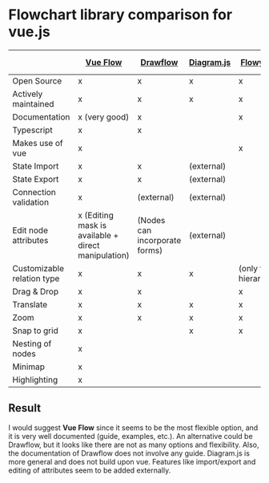# Flowchart library comparison for vue.js

|                            | [Vue Flow](https://github.com/bcakmakoglu/vue-flow) | [Drawflow](https://github.com/jerosoler/Drawflow) | [Diagram.js](https://github.com/bpmn-io/diagram-js) | [Flowy Vue](https://github.com/remcoplasmeyer/flowy-vue) | [Vue Diagrams](https://github.com/gwenaelp/vue-diagrams) |
|----------------------------|-----------------------------------------------------|---------------------------------------------------|-----------------------------------------------------|----------------------------------------------------------|----------------------------------------------------------|
| Open Source                | x                                                   | x                                                 | x                                                   | x                                                        | x                                                        |
| Actively maintained        | x                                                   | x                                                 | x                                                   | x                                                        |                                                          |
| Documentation              | x (very good)                                       | x                                                 |                                                     | x                                                        |                                                          |
| Typescript                 | x                                                   | x                                                 |                                                     |                                                          |                                                          |
| Makes use of vue           | x                                                   |                                                   |                                                     | x                                                        | x                                                        |
| State Import               | x                                                   | x                                                 | (external)                                          |                                                          |                                                          |
| State Export               | x                                                   | x                                                 | (external)                                          |                                                          |                                                          |
| Connection validation      | x                                                   | (external)                                        | (external)                                          |                                                          |                                                          |
| Edit node attributes       | x (Editing mask is available + direct manipulation) | (Nodes can incorporate forms)                     | (external)                                          |                                                          |                                                          |
| Customizable relation type | x                                                   | x                                                 | x                                                   | (only for hierarchies)                                   | x                                                        |
| Drag & Drop                | x                                                   | x                                                 |                                                     | x                                                        | ?                                                        |
| Translate                  | x                                                   | x                                                 | x                                                   | x                                                        | ?                                                        |
| Zoom                       | x                                                   | x                                                 | x                                                   | x                                                        | x                                                        |
| Snap to grid               | x                                                   |                                                   | x                                                   | x                                                        |                                                          |
| Nesting of nodes           | x                                                   |                                                   |                                                     |                                                          |                                                          |
| Minimap                    | x                                                   |                                                   |                                                     |                                                          |                                                          |
| Highlighting               | x                                                   |                                                   |                                                     |                                                          |                                                          |

## Result

I would suggest **Vue Flow** since it seems to be the most flexible option, and it is very well documented (guide,
examples, etc.). An alternative could
be Drawflow, but it looks like there are not as many options and flexibility. Also, the documentation of Drawflow does
not involve any guide. Diagram.js is more general and does not build upon vue. Features like import/export and editing
of attributes seem to be added externally. 